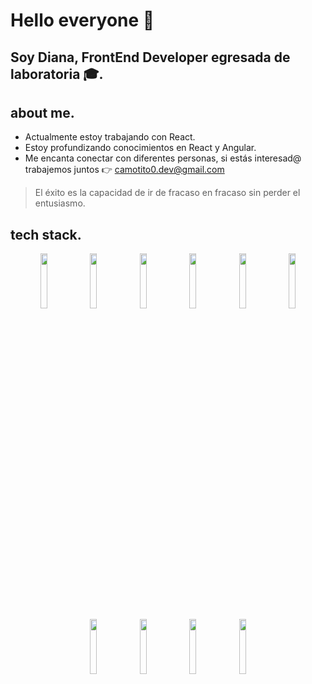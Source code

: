 # **Hello everyone 👋**

## **Soy Diana, FrontEnd Developer egresada de laboratoria 🎓.**

## about me.

- Actualmente estoy trabajando con React.
- Estoy profundizando conocimientos en React y Angular.
- Me encanta conectar con diferentes personas, si estás interesad@ trabajemos juntos 👉 [camotito0.dev@gmail.com](mailto:cecilianallerena@gmail.com)

> El éxito es la capacidad de ir de fracaso en fracaso sin perder el entusiasmo.
> 

## tech stack.
<div align="center" width="100%">
  
  <img width="15%" src="https://user-images.githubusercontent.com/105656069/202248765-cdc0a1f9-1093-412b-a4ae-28813ffc1f0a.png" />
  <img width="15%" src="https://user-images.githubusercontent.com/105656069/202248803-17f22b41-2e17-4716-a326-561e0d25e08b.png" />
  <img width="15%" src="https://user-images.githubusercontent.com/105656069/202248844-2927b8ac-324b-4f94-80d5-94dca2c2c946.png" />
  <img width="15%" src="https://user-images.githubusercontent.com/105656069/202248939-1ef01ea5-3b8b-490f-9585-a74b763168c6.png" />

  <img width="15%" src="https://user-images.githubusercontent.com/105656069/202254622-346af8ba-43ba-4abb-83d7-df043e704ad2.png">
  <img width="15%" src="https://user-images.githubusercontent.com/105656069/202249065-f96de246-b804-4e63-8c79-812eeb00f9e9.png"/>
  <img width="15%" src="https://user-images.githubusercontent.com/105656069/202253758-dab393e6-e2ee-4a9f-b96a-ea9eec4a65cb.png"/>
  <img width="15%" src="https://user-images.githubusercontent.com/105656069/202249143-63bf947f-0089-4b6e-9ace-0fde54dffb32.png"/>
  <img width="15%" src="https://user-images.githubusercontent.com/105656069/202249170-78243b27-c395-4255-ba1a-567384392dc3.png"/>
  <img width="15%" src="https://user-images.githubusercontent.com/105656069/202249232-b40f0c45-0842-45db-9ab5-5ff2f52d58b7.png"/>
</div>

